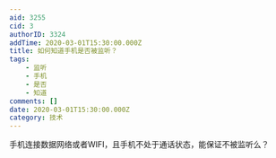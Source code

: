 ```yaml
---
aid: 3255
cid: 3
authorID: 3324
addTime: 2020-03-01T15:30:00.000Z
title: 如何知道手机是否被监听？
tags:
    - 监听
    - 手机
    - 是否
    - 知道
comments: []
date: 2020-03-01T15:30:00.000Z
category: 技术
---
```


手机连接数据网络或者WIFI，且手机不处于通话状态，能保证不被监听么？
